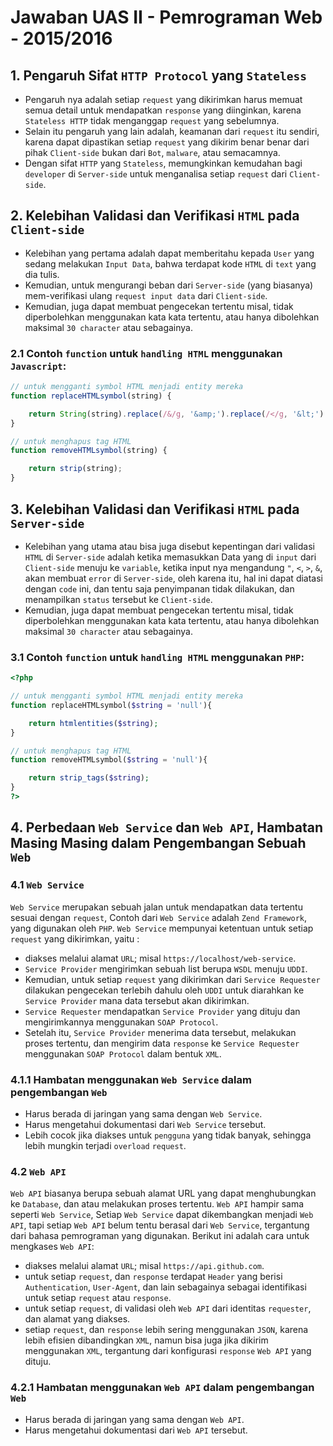 # Jawaban UAS II - Pemrograman Web - 2015/2016

## 1. Pengaruh Sifat `HTTP Protocol` yang `Stateless`
* Pengaruh nya adalah setiap `request` yang dikirimkan harus memuat semua detail untuk mendapatkan `response` yang diinginkan, karena `Stateless HTTP` tidak menganggap `request` yang sebelumnya.
* Selain itu pengaruh yang lain adalah, keamanan dari `request` itu sendiri, karena dapat dipastikan setiap `request` yang dikirim benar benar dari pihak `Client-side` bukan dari `Bot`, `malware`, atau semacamnya.
* Dengan sifat `HTTP` yang `Stateless`, memungkinkan kemudahan bagi `developer` di `Server-side` untuk menganalisa setiap `request` dari `Client-side`.

## 2. Kelebihan Validasi dan Verifikasi `HTML` pada `Client-side`
* Kelebihan yang pertama adalah dapat memberitahu kepada `User` yang sedang melakukan `Input Data`, bahwa terdapat kode `HTML` di `text` yang dia tulis.
* Kemudian, untuk mengurangi beban dari `Server-side` (yang biasanya) mem-verifikasi ulang `request input data` dari `Client-side`.
* Kemudian, juga dapat membuat pengecekan tertentu misal, tidak diperbolehkan menggunakan kata kata tertentu, atau hanya dibolehkan maksimal `30 character` atau sebagainya.

### 2.1 Contoh `function` untuk `handling HTML` menggunakan `Javascript`:
```javascript
// untuk mengganti symbol HTML menjadi entity mereka
function replaceHTMLsymbol(string) {

	return String(string).replace(/&/g, '&amp;').replace(/</g, '&lt;').replace(/>/g, '&gt;').replace(/"/g, '&quot;');
}

// untuk menghapus tag HTML
function removeHTMLsymbol(string) {

	return strip(string);
}
```

## 3. Kelebihan Validasi dan Verifikasi `HTML` pada `Server-side`
* Kelebihan yang utama atau bisa juga disebut kepentingan dari validasi `HTML` di `Server-side` adalah ketika memasukkan Data yang di `input` dari `Client-side` menuju ke `variable`, ketika input nya mengandung `"`, `<`, `>`, `&`, akan membuat `error` di `Server-side`, oleh karena itu, hal ini dapat diatasi dengan `code` ini, dan tentu saja penyimpanan tidak dilakukan, dan menampilkan `status` tersebut ke `Client-side`.
* Kemudian, juga dapat membuat pengecekan tertentu misal, tidak diperbolehkan menggunakan kata kata tertentu, atau hanya dibolehkan maksimal `30 character` atau sebagainya.

### 3.1 Contoh `function` untuk `handling HTML` menggunakan `PHP`:
```php
<?php

// untuk mengganti symbol HTML menjadi entity mereka
function replaceHTMLsymbol($string = 'null'){

	return htmlentities($string);
}

// untuk menghapus tag HTML
function removeHTMLsymbol($string = 'null'){

	return strip_tags($string);
}
?>
```

## 4. Perbedaan `Web Service` dan `Web API`, Hambatan Masing Masing dalam Pengembangan Sebuah `Web`
### 4.1 `Web Service`
`Web Service` merupakan sebuah jalan untuk mendapatkan data tertentu sesuai dengan `request`, Contoh dari `Web Service` adalah `Zend Framework`, yang digunakan oleh `PHP`. `Web Service` mempunyai ketentuan untuk setiap `request` yang dikirimkan, yaitu :

* diakses melalui alamat `URL`; misal `https://localhost/web-service`.
* `Service Provider` mengirimkan sebuah list berupa `WSDL` menuju `UDDI`.
* Kemudian, untuk setiap `request` yang dikirimkan dari `Service Requester` dilakukan pengecekan terlebih dahulu oleh `UDDI` untuk diarahkan ke `Service Provider` mana data tersebut akan dikirimkan.
* `Service Requester` mendapatkan `Service Provider` yang dituju dan mengirimkannya menggunakan `SOAP Protocol`.
* Setelah itu, `Service Provider` menerima data tersebut, melakukan proses tertentu, dan mengirim data `response` ke `Service Requester` menggunakan `SOAP Protocol` dalam bentuk `XML`.

### 4.1.1 Hambatan menggunakan `Web Service` dalam pengembangan `Web`
* Harus berada di jaringan yang sama dengan `Web Service`.
* Harus mengetahui dokumentasi dari `Web Service` tersebut.
* Lebih cocok jika diakses untuk `pengguna` yang tidak banyak, sehingga lebih mungkin terjadi `overload` `request`.

### 4.2 `Web API`
`Web API` biasanya berupa sebuah alamat URL yang dapat menghubungkan ke `Database`, dan atau melakukan proses tertentu. `Web API` hampir sama seperti `Web Service`, Setiap `Web Service` dapat dikembangkan menjadi `Web API`, tapi setiap `Web API` belum tentu berasal dari `Web Service`, tergantung dari bahasa pemrograman yang digunakan. Berikut ini adalah cara untuk mengkases `Web API`:

* diakses melalui alamat `URL`; misal `https://api.github.com`.
* untuk setiap `request`, dan `response` terdapat `Header` yang berisi `Authentication`, `User-Agent`, dan lain sebagainya sebagai identifikasi untuk setiap `request` atau `response`.
* untuk setiap `request`, di validasi oleh `Web API` dari identitas `requester`, dan alamat yang diakses.
* setiap `request`, dan `response` lebih sering menggunakan `JSON`, karena lebih efisien dibandingkan `XML`, namun bisa juga jika dikirim menggunakan `XML`, tergantung dari konfigurasi `response` `Web API` yang dituju.

### 4.2.1 Hambatan menggunakan `Web API` dalam pengembangan `Web`
* Harus berada di jaringan yang sama dengan `Web API`.
* Harus mengetahui dokumentasi dari `Web API` tersebut.

